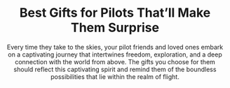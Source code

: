 ---
layout: post
title: Best Gifts for Pilots That’ll Make Them Surprise
subtitle: Every time they take to the skies, your pilot friends and loved ones embark on a captivating journey that intertwines freedom, exploration, and a deep connection with the world from above. The gifts you choose for them should reflect this captivating spirit and remind them of the boundless possibilities that lie within the realm of flight.
header-img: "img/post/2023/09/copied/medium_gifts_for_pilot_23f1bdc1a9.png"
header-style: text
permalink: "/gifts-for-pilots/"
catalog: true
tags:
  - Recipients 
  - Men
---        
